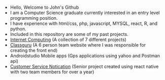 - Hello, Welcome to John's Github
- I am a Computer Science graduate currently interested in an entry level programming position. 
- I have experience with html/css, php, javascript, MYSQL, react, R, and python. 
- Included in this repository are some of my past projects. 
- [Internet Computing](https://lamp.cse.fau.edu/~johncharles2016/) (A collection of 7 different projects)
- [Classguru](https://classguru.org) (A 6 person team website where I was responsible for creating the front end)
- Androidstudio Mobile apps (Gps applications using yahoo and Postman api) 
- [Customer Service Notication](https://www.youtube.com/watch?v=vdqwqtHYdNs) (Senior project created using react native with two team members for over a year)

<!---
johncharles2016/johncharles2016 is a ✨ special ✨ repository because its `README.md` (this file) appears on your GitHub profile.
You can click the Preview link to take a look at your changes.
--->
